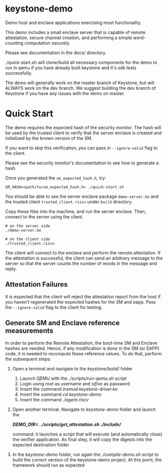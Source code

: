 # keystone-demo
Demo host and enclave applications exercising most functionality.

This demo includes a small enclave server that is capable of remote
attestation, secure channel creation, and performing a simple
word-counting computation securely.

Please see documentation in the docs/ directory.

./quick-start.sh will clone/build all necessary components for the
demo to run in qemu if you have already built keystone and it's sdk
tests successfully.

The demo will generally work on the master branch of Keystone, but
will ALWAYS work on the dev branch. We suggest building the dev branch
of Keystone if you have any issues with the demo on master.

# Quick Start

The demo requires the expected hash of the security monitor.
The hash will be used by the trusted client to verify that the server enclave
is created and initialized by the known version of the SM.

If you want to skip this verification, you can pass in `--ignore-valid` flag
to the client.

Please see the security monitor's documentation to see how to generate a hash.

Once you generated the `sm_expected_hash.h`, try:

```
SM_HASH=<path/to/sm_expected_hash.h> ./quick-start.sh
```

You should be able to see the server enclave package `demo-server.ke` and the
trusted client `trusted_client.riscv` under `build` directory.

Copy these files into the machine, and run the server enclave.
Then, connect to the server using the client.

```
# on the server side
./demo-server.ke
```

```
# on the client side
./trusted_client.riscv
```

The client will connect to the enclave and perform the remote attestation.
If the attestation is successful, the client can send an arbitrary message to the server
so that the server counts the number of words in the message and reply.

## Attestation Failures

It is expected that the client will reject the attestation report from
the host if you haven't regenerated the expected hashes for the SM and
eapp. Pass the `--ignore-valid` flag to the client for testing.

## Generate SM and Enclave reference measurements

In order to perform the Remote Attestation, the boot-time SM and Enclave hashes are needed.
Hence, if any modification is done in the SM (or EAPP) code, it is needed to recompute these
reference values. To do that, perform the subsequent steps:

1. Open a terminal and navigate to the *keystone/build/* folder
    1. Launch QEMU with the *./scripts/run-qemu.sh* script
    2. Login using *root* as username and *sifive* as password
    3. Insert the command *insmod keystone-driver.ko*
    4. Insert the command *cd keystone-demo*
    5. Insert the command *./agent.riscv*
2. Open another terminal. Navigate to *keystone-demo* folder and launch the 

    ***DEMO_DIR=. ./scripts/get_attestation.sh ./include/***

    command: it launches a script that will execute (and automatically close) the verifier application. As final step, it will copy the digests into the expected destination folder
3. In the *keystone-demo* folder, run again the *./compile-demo.sh* script to build
    the correct version of the keystone-demo project. At this point, the framework should run as expected